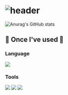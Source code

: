 # ![header](https://capsule-render.vercel.app/api?type=waving&color=timeGradient&height=200&text=GaeMeee's%20Github&fontSize=60)
![Anurag's GitHub stats](https://github-readme-stats.vercel.app/api?username=GaeMeee&show_icons=true&theme=transparent)
## 🔨  Once I've used 🔨
### Language
<img src="https://img.shields.io/badge/Swift-F05138?style=for-the-badge&logo=Swift&logoColor=white">

### Tools
<img src="https://img.shields.io/badge/xcode-147EFB?style=for-the-badge&logo=xcode&logoColor=white">
<img src="https://img.shields.io/badge/Git-F05032?style=for-the-badge&logo=Git&logoColor=white">
<img src="https://img.shields.io/badge/Figma-F24E1E?style=for-the-badge&logo=Figma&logoColor=white">